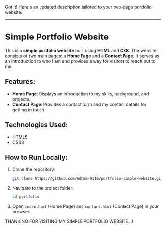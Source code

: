 Got it! Here's an updated description tailored to your two-page portfolio website:

---

# Simple Portfolio Website

This is a **simple portfolio website** built using **HTML** and **CSS**. The website consists of two main pages: a **Home Page** and a **Contact Page**. It serves as an introduction to who I am and provides a way for visitors to reach out to me.

## Features:
- **Home Page**: Displays an introduction to my skills, background, and projects.
- **Contact Page**: Provides a contact form and my contact details for getting in touch.

## Technologies Used:
- HTML5
- CSS3

## How to Run Locally:
1. Clone the repository:
     ```bash
     git clone https://github.com/Adham-0110/portfolio-simple-website.git
   ```
 
2. Navigate to the project folder:
   ```bash
   cd portfolio
   ```
3. Open `index.html` (Home Page) and `contact.html` (Contact Page) in your browser.

THANKING FOR VISITING MY SIMPLE PORTFOLIO WEBSITE...!
